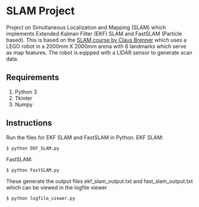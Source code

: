 # SLAM Project
Project on Simultaneous Localization and Mapping (SLAM) which implements Extended Kalman Filter (EKF) SLAM and FastSLAM (Particle based). This is based on the [SLAM course by Claus Brenner](https://www.youtube.com/playlist?list=PLpUPoM7Rgzi_7YWn14Va2FODh7LzADBSm) which uses a LEGO robot in a 2000mm X 2000mm arena with 6 landmarks which serve as map features. The robot is eqipped with a LIDAR sensor to generate scan data.

## Requirements
1. Python 3
2. Tkinter
3. Numpy

## Instructions
Run the files for EKF SLAM and FastSLAM in Python.
EKF SLAM:
```shell
$ python EKF_SLAM.py
```
FastSLAM:
```shell
$ python FastSLAM.py
```
These generate the output files ekf_slam_output.txt and fast_slam_output.txt which can be viewed in the logfile viewer
```shell
$ python logfile_viewer.py
```
